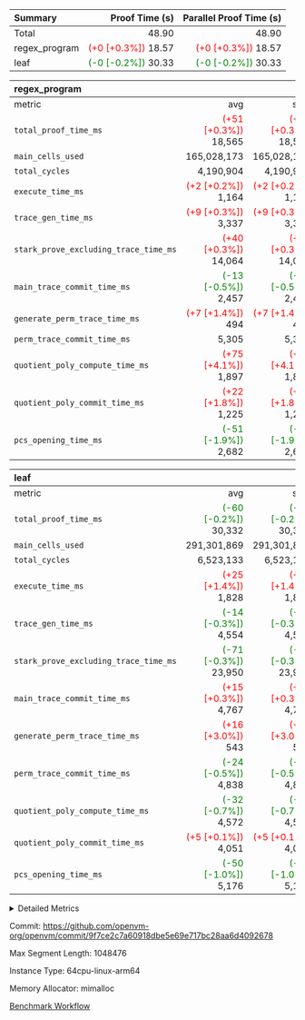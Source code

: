 | Summary | Proof Time (s) | Parallel Proof Time (s) |
|:---|---:|---:|
| Total |  48.90 |  48.90 |
| regex_program | <span style='color: red'>(+0 [+0.3%])</span> 18.57 | <span style='color: red'>(+0 [+0.3%])</span> 18.57 |
| leaf | <span style='color: green'>(-0 [-0.2%])</span> 30.33 | <span style='color: green'>(-0 [-0.2%])</span> 30.33 |


| regex_program |||||
|:---|---:|---:|---:|---:|
|metric|avg|sum|max|min|
| `total_proof_time_ms ` | <span style='color: red'>(+51 [+0.3%])</span> 18,565 | <span style='color: red'>(+51 [+0.3%])</span> 18,565 | <span style='color: red'>(+51 [+0.3%])</span> 18,565 | <span style='color: red'>(+51 [+0.3%])</span> 18,565 |
| `main_cells_used     ` |  165,028,173 |  165,028,173 |  165,028,173 |  165,028,173 |
| `total_cycles        ` |  4,190,904 |  4,190,904 |  4,190,904 |  4,190,904 |
| `execute_time_ms     ` | <span style='color: red'>(+2 [+0.2%])</span> 1,164 | <span style='color: red'>(+2 [+0.2%])</span> 1,164 | <span style='color: red'>(+2 [+0.2%])</span> 1,164 | <span style='color: red'>(+2 [+0.2%])</span> 1,164 |
| `trace_gen_time_ms   ` | <span style='color: red'>(+9 [+0.3%])</span> 3,337 | <span style='color: red'>(+9 [+0.3%])</span> 3,337 | <span style='color: red'>(+9 [+0.3%])</span> 3,337 | <span style='color: red'>(+9 [+0.3%])</span> 3,337 |
| `stark_prove_excluding_trace_time_ms` | <span style='color: red'>(+40 [+0.3%])</span> 14,064 | <span style='color: red'>(+40 [+0.3%])</span> 14,064 | <span style='color: red'>(+40 [+0.3%])</span> 14,064 | <span style='color: red'>(+40 [+0.3%])</span> 14,064 |
| `main_trace_commit_time_ms` | <span style='color: green'>(-13 [-0.5%])</span> 2,457 | <span style='color: green'>(-13 [-0.5%])</span> 2,457 | <span style='color: green'>(-13 [-0.5%])</span> 2,457 | <span style='color: green'>(-13 [-0.5%])</span> 2,457 |
| `generate_perm_trace_time_ms` | <span style='color: red'>(+7 [+1.4%])</span> 494 | <span style='color: red'>(+7 [+1.4%])</span> 494 | <span style='color: red'>(+7 [+1.4%])</span> 494 | <span style='color: red'>(+7 [+1.4%])</span> 494 |
| `perm_trace_commit_time_ms` |  5,305 |  5,305 |  5,305 |  5,305 |
| `quotient_poly_compute_time_ms` | <span style='color: red'>(+75 [+4.1%])</span> 1,897 | <span style='color: red'>(+75 [+4.1%])</span> 1,897 | <span style='color: red'>(+75 [+4.1%])</span> 1,897 | <span style='color: red'>(+75 [+4.1%])</span> 1,897 |
| `quotient_poly_commit_time_ms` | <span style='color: red'>(+22 [+1.8%])</span> 1,225 | <span style='color: red'>(+22 [+1.8%])</span> 1,225 | <span style='color: red'>(+22 [+1.8%])</span> 1,225 | <span style='color: red'>(+22 [+1.8%])</span> 1,225 |
| `pcs_opening_time_ms ` | <span style='color: green'>(-51 [-1.9%])</span> 2,682 | <span style='color: green'>(-51 [-1.9%])</span> 2,682 | <span style='color: green'>(-51 [-1.9%])</span> 2,682 | <span style='color: green'>(-51 [-1.9%])</span> 2,682 |

| leaf |||||
|:---|---:|---:|---:|---:|
|metric|avg|sum|max|min|
| `total_proof_time_ms ` | <span style='color: green'>(-60 [-0.2%])</span> 30,332 | <span style='color: green'>(-60 [-0.2%])</span> 30,332 | <span style='color: green'>(-60 [-0.2%])</span> 30,332 | <span style='color: green'>(-60 [-0.2%])</span> 30,332 |
| `main_cells_used     ` |  291,301,869 |  291,301,869 |  291,301,869 |  291,301,869 |
| `total_cycles        ` |  6,523,133 |  6,523,133 |  6,523,133 |  6,523,133 |
| `execute_time_ms     ` | <span style='color: red'>(+25 [+1.4%])</span> 1,828 | <span style='color: red'>(+25 [+1.4%])</span> 1,828 | <span style='color: red'>(+25 [+1.4%])</span> 1,828 | <span style='color: red'>(+25 [+1.4%])</span> 1,828 |
| `trace_gen_time_ms   ` | <span style='color: green'>(-14 [-0.3%])</span> 4,554 | <span style='color: green'>(-14 [-0.3%])</span> 4,554 | <span style='color: green'>(-14 [-0.3%])</span> 4,554 | <span style='color: green'>(-14 [-0.3%])</span> 4,554 |
| `stark_prove_excluding_trace_time_ms` | <span style='color: green'>(-71 [-0.3%])</span> 23,950 | <span style='color: green'>(-71 [-0.3%])</span> 23,950 | <span style='color: green'>(-71 [-0.3%])</span> 23,950 | <span style='color: green'>(-71 [-0.3%])</span> 23,950 |
| `main_trace_commit_time_ms` | <span style='color: red'>(+15 [+0.3%])</span> 4,767 | <span style='color: red'>(+15 [+0.3%])</span> 4,767 | <span style='color: red'>(+15 [+0.3%])</span> 4,767 | <span style='color: red'>(+15 [+0.3%])</span> 4,767 |
| `generate_perm_trace_time_ms` | <span style='color: red'>(+16 [+3.0%])</span> 543 | <span style='color: red'>(+16 [+3.0%])</span> 543 | <span style='color: red'>(+16 [+3.0%])</span> 543 | <span style='color: red'>(+16 [+3.0%])</span> 543 |
| `perm_trace_commit_time_ms` | <span style='color: green'>(-24 [-0.5%])</span> 4,838 | <span style='color: green'>(-24 [-0.5%])</span> 4,838 | <span style='color: green'>(-24 [-0.5%])</span> 4,838 | <span style='color: green'>(-24 [-0.5%])</span> 4,838 |
| `quotient_poly_compute_time_ms` | <span style='color: green'>(-32 [-0.7%])</span> 4,572 | <span style='color: green'>(-32 [-0.7%])</span> 4,572 | <span style='color: green'>(-32 [-0.7%])</span> 4,572 | <span style='color: green'>(-32 [-0.7%])</span> 4,572 |
| `quotient_poly_commit_time_ms` | <span style='color: red'>(+5 [+0.1%])</span> 4,051 | <span style='color: red'>(+5 [+0.1%])</span> 4,051 | <span style='color: red'>(+5 [+0.1%])</span> 4,051 | <span style='color: red'>(+5 [+0.1%])</span> 4,051 |
| `pcs_opening_time_ms ` | <span style='color: green'>(-50 [-1.0%])</span> 5,176 | <span style='color: green'>(-50 [-1.0%])</span> 5,176 | <span style='color: green'>(-50 [-1.0%])</span> 5,176 | <span style='color: green'>(-50 [-1.0%])</span> 5,176 |



<details>
<summary>Detailed Metrics</summary>

| group | num_segments | keygen_time_ms | commit_exe_time_ms |
| --- | --- | --- | --- |
| regex_program | 1 | 718 | 43 | 

| group | air_name | quotient_deg | interactions | constraints |
| --- | --- | --- | --- | --- |
| leaf | AccessAdapterAir<2> | 4 | 5 | 12 | 
| leaf | AccessAdapterAir<4> | 4 | 5 | 12 | 
| leaf | AccessAdapterAir<8> | 4 | 5 | 12 | 
| leaf | FriReducedOpeningAir | 4 | 35 | 59 | 
| leaf | NativePoseidon2Air<BabyBearParameters>, 1> | 4 | 31 | 302 | 
| leaf | PhantomAir | 4 | 3 | 4 | 
| leaf | ProgramAir | 1 | 1 | 4 | 
| leaf | VariableRangeCheckerAir | 1 | 1 | 4 | 
| leaf | VmAirWrapper<BranchNativeAdapterAir, BranchEqualCoreAir<1> | 2 | 11 | 23 | 
| leaf | VmAirWrapper<JalNativeAdapterAir, JalCoreAir> | 4 | 7 | 6 | 
| leaf | VmAirWrapper<NativeAdapterAir<2, 0>, PublicValuesCoreAir> | 4 | 11 | 23 | 
| leaf | VmAirWrapper<NativeAdapterAir<2, 1>, FieldArithmeticCoreAir> | 4 | 15 | 23 | 
| leaf | VmAirWrapper<NativeLoadStoreAdapterAir<1>, NativeLoadStoreCoreAir<1> | 4 | 19 | 31 | 
| leaf | VmAirWrapper<NativeVectorizedAdapterAir<4>, FieldExtensionCoreAir> | 4 | 15 | 23 | 
| leaf | VmConnectorAir | 4 | 3 | 8 | 
| leaf | VolatileBoundaryAir | 4 | 4 | 16 | 
| regex_program | AccessAdapterAir<16> | 2 | 5 | 14 | 
| regex_program | AccessAdapterAir<2> | 2 | 5 | 14 | 
| regex_program | AccessAdapterAir<32> | 2 | 5 | 14 | 
| regex_program | AccessAdapterAir<4> | 2 | 5 | 14 | 
| regex_program | AccessAdapterAir<64> | 2 | 5 | 14 | 
| regex_program | AccessAdapterAir<8> | 2 | 5 | 14 | 
| regex_program | BitwiseOperationLookupAir<8> | 2 | 2 | 4 | 
| regex_program | KeccakVmAir | 2 | 321 | 4,571 | 
| regex_program | MemoryMerkleAir<8> | 2 | 4 | 40 | 
| regex_program | PersistentBoundaryAir<8> | 2 | 3 | 6 | 
| regex_program | PhantomAir | 2 | 3 | 5 | 
| regex_program | Poseidon2PeripheryAir<BabyBearParameters>, 1> | 2 | 1 | 286 | 
| regex_program | ProgramAir | 1 | 1 | 4 | 
| regex_program | RangeTupleCheckerAir<2> | 1 | 1 | 4 | 
| regex_program | VariableRangeCheckerAir | 1 | 1 | 4 | 
| regex_program | VmAirWrapper<Rv32BaseAluAdapterAir, BaseAluCoreAir<4, 8> | 2 | 19 | 43 | 
| regex_program | VmAirWrapper<Rv32BaseAluAdapterAir, LessThanCoreAir<4, 8> | 2 | 17 | 39 | 
| regex_program | VmAirWrapper<Rv32BaseAluAdapterAir, ShiftCoreAir<4, 8> | 2 | 23 | 90 | 
| regex_program | VmAirWrapper<Rv32BranchAdapterAir, BranchEqualCoreAir<4> | 2 | 11 | 25 | 
| regex_program | VmAirWrapper<Rv32BranchAdapterAir, BranchLessThanCoreAir<4, 8> | 2 | 13 | 41 | 
| regex_program | VmAirWrapper<Rv32CondRdWriteAdapterAir, Rv32JalLuiCoreAir> | 2 | 10 | 22 | 
| regex_program | VmAirWrapper<Rv32HintStoreAdapterAir, Rv32HintStoreCoreAir> | 2 | 15 | 17 | 
| regex_program | VmAirWrapper<Rv32JalrAdapterAir, Rv32JalrCoreAir> | 2 | 16 | 20 | 
| regex_program | VmAirWrapper<Rv32LoadStoreAdapterAir, LoadSignExtendCoreAir<4, 8> | 2 | 18 | 33 | 
| regex_program | VmAirWrapper<Rv32LoadStoreAdapterAir, LoadStoreCoreAir<4> | 2 | 17 | 38 | 
| regex_program | VmAirWrapper<Rv32MultAdapterAir, DivRemCoreAir<4, 8> | 2 | 25 | 88 | 
| regex_program | VmAirWrapper<Rv32MultAdapterAir, MulHCoreAir<4, 8> | 2 | 24 | 38 | 
| regex_program | VmAirWrapper<Rv32MultAdapterAir, MultiplicationCoreAir<4, 8> | 2 | 19 | 26 | 
| regex_program | VmAirWrapper<Rv32RdWriteAdapterAir, Rv32AuipcCoreAir> | 2 | 11 | 15 | 
| regex_program | VmConnectorAir | 2 | 3 | 9 | 

| group | air_name | idx | rows | prep_cols | perm_cols | main_cols | cells |
| --- | --- | --- | --- | --- | --- | --- | --- |
| leaf | AccessAdapterAir<2> | 0 | 2,097,152 |  | 16 | 11 | 56,623,104 | 
| leaf | AccessAdapterAir<4> | 0 | 1,048,576 |  | 16 | 13 | 30,408,704 | 
| leaf | AccessAdapterAir<8> | 0 | 131,072 |  | 16 | 17 | 4,325,376 | 
| leaf | FriReducedOpeningAir | 0 | 1,048,576 |  | 76 | 64 | 146,800,640 | 
| leaf | NativePoseidon2Air<BabyBearParameters>, 1> | 0 | 65,536 |  | 36 | 348 | 25,165,824 | 
| leaf | PhantomAir | 0 | 32,768 |  | 8 | 6 | 458,752 | 
| leaf | ProgramAir | 0 | 524,288 |  | 8 | 10 | 9,437,184 | 
| leaf | VariableRangeCheckerAir | 0 | 262,144 | 2 | 8 | 1 | 2,359,296 | 
| leaf | VmAirWrapper<BranchNativeAdapterAir, BranchEqualCoreAir<1> | 0 | 2,097,152 |  | 28 | 23 | 106,954,752 | 
| leaf | VmAirWrapper<JalNativeAdapterAir, JalCoreAir> | 0 | 131,072 |  | 12 | 10 | 2,883,584 | 
| leaf | VmAirWrapper<NativeAdapterAir<2, 0>, PublicValuesCoreAir> | 0 | 64 |  | 16 | 23 | 2,496 | 
| leaf | VmAirWrapper<NativeAdapterAir<2, 1>, FieldArithmeticCoreAir> | 0 | 4,194,304 |  | 20 | 30 | 209,715,200 | 
| leaf | VmAirWrapper<NativeLoadStoreAdapterAir<1>, NativeLoadStoreCoreAir<1> | 0 | 2,097,152 |  | 24 | 41 | 136,314,880 | 
| leaf | VmAirWrapper<NativeVectorizedAdapterAir<4>, FieldExtensionCoreAir> | 0 | 131,072 |  | 20 | 40 | 7,864,320 | 
| leaf | VmConnectorAir | 0 | 2 | 1 | 8 | 4 | 24 | 
| leaf | VolatileBoundaryAir | 0 | 1,048,576 |  | 8 | 11 | 19,922,944 | 

| group | air_name | segment | rows | prep_cols | perm_cols | main_cols | cells |
| --- | --- | --- | --- | --- | --- | --- | --- |
| regex_program | AccessAdapterAir<2> | 0 | 64 |  | 24 | 11 | 2,240 | 
| regex_program | AccessAdapterAir<4> | 0 | 32 |  | 24 | 13 | 1,184 | 
| regex_program | AccessAdapterAir<8> | 0 | 131,072 |  | 24 | 17 | 5,373,952 | 
| regex_program | BitwiseOperationLookupAir<8> | 0 | 65,536 | 3 | 8 | 2 | 655,360 | 
| regex_program | KeccakVmAir | 0 | 32 |  | 1,288 | 3,164 | 142,464 | 
| regex_program | MemoryMerkleAir<8> | 0 | 131,072 |  | 20 | 32 | 6,815,744 | 
| regex_program | PersistentBoundaryAir<8> | 0 | 131,072 |  | 12 | 20 | 4,194,304 | 
| regex_program | PhantomAir | 0 | 512 |  | 12 | 6 | 9,216 | 
| regex_program | Poseidon2PeripheryAir<BabyBearParameters>, 1> | 0 | 16,384 |  | 8 | 300 | 5,046,272 | 
| regex_program | ProgramAir | 0 | 131,072 |  | 8 | 10 | 2,359,296 | 
| regex_program | RangeTupleCheckerAir<2> | 0 | 524,288 | 2 | 8 | 1 | 4,718,592 | 
| regex_program | VariableRangeCheckerAir | 0 | 262,144 | 2 | 8 | 1 | 2,359,296 | 
| regex_program | VmAirWrapper<Rv32BaseAluAdapterAir, BaseAluCoreAir<4, 8> | 0 | 2,097,152 |  | 80 | 36 | 243,269,632 | 
| regex_program | VmAirWrapper<Rv32BaseAluAdapterAir, LessThanCoreAir<4, 8> | 0 | 65,536 |  | 40 | 37 | 5,046,272 | 
| regex_program | VmAirWrapper<Rv32BaseAluAdapterAir, ShiftCoreAir<4, 8> | 0 | 262,144 |  | 52 | 53 | 27,525,120 | 
| regex_program | VmAirWrapper<Rv32BranchAdapterAir, BranchEqualCoreAir<4> | 0 | 524,288 |  | 48 | 26 | 38,797,312 | 
| regex_program | VmAirWrapper<Rv32BranchAdapterAir, BranchLessThanCoreAir<4, 8> | 0 | 262,144 |  | 56 | 32 | 23,068,672 | 
| regex_program | VmAirWrapper<Rv32CondRdWriteAdapterAir, Rv32JalLuiCoreAir> | 0 | 131,072 |  | 44 | 18 | 8,126,464 | 
| regex_program | VmAirWrapper<Rv32HintStoreAdapterAir, Rv32HintStoreCoreAir> | 0 | 16,384 |  | 36 | 26 | 1,015,808 | 
| regex_program | VmAirWrapper<Rv32JalrAdapterAir, Rv32JalrCoreAir> | 0 | 131,072 |  | 36 | 28 | 8,388,608 | 
| regex_program | VmAirWrapper<Rv32LoadStoreAdapterAir, LoadSignExtendCoreAir<4, 8> | 0 | 1,024 |  | 76 | 35 | 113,664 | 
| regex_program | VmAirWrapper<Rv32LoadStoreAdapterAir, LoadStoreCoreAir<4> | 0 | 2,097,152 |  | 72 | 40 | 234,881,024 | 
| regex_program | VmAirWrapper<Rv32MultAdapterAir, DivRemCoreAir<4, 8> | 0 | 128 |  | 104 | 57 | 20,608 | 
| regex_program | VmAirWrapper<Rv32MultAdapterAir, MulHCoreAir<4, 8> | 0 | 256 |  | 100 | 39 | 35,584 | 
| regex_program | VmAirWrapper<Rv32MultAdapterAir, MultiplicationCoreAir<4, 8> | 0 | 65,536 |  | 80 | 31 | 7,274,496 | 
| regex_program | VmAirWrapper<Rv32RdWriteAdapterAir, Rv32AuipcCoreAir> | 0 | 65,536 |  | 28 | 21 | 3,211,264 | 
| regex_program | VmConnectorAir | 0 | 2 | 1 | 12 | 4 | 32 | 

| group | idx | trace_gen_time_ms | total_proof_time_ms | total_cycles | total_cells | stark_prove_excluding_trace_time_ms | quotient_poly_compute_time_ms | quotient_poly_commit_time_ms | perm_trace_commit_time_ms | pcs_opening_time_ms | main_trace_commit_time_ms | main_cells_used | generate_perm_trace_time_ms | execute_time_ms |
| --- | --- | --- | --- | --- | --- | --- | --- | --- | --- | --- | --- | --- | --- | --- |
| leaf | 0 | 4,554 | 30,332 | 6,523,133 | 759,237,080 | 23,950 | 4,572 | 4,051 | 4,838 | 5,176 | 4,767 | 291,301,869 | 543 | 1,828 | 

| group | segment | trace_gen_time_ms | total_proof_time_ms | total_cycles | total_cells | stark_prove_excluding_trace_time_ms | quotient_poly_compute_time_ms | quotient_poly_commit_time_ms | perm_trace_commit_time_ms | pcs_opening_time_ms | main_trace_commit_time_ms | main_cells_used | generate_perm_trace_time_ms | execute_time_ms |
| --- | --- | --- | --- | --- | --- | --- | --- | --- | --- | --- | --- | --- | --- | --- |
| regex_program | 0 | 3,337 | 18,565 | 4,190,904 | 632,452,480 | 14,064 | 1,897 | 1,225 | 5,305 | 2,682 | 2,457 | 165,028,173 | 494 | 1,164 | 

</details>


Commit: https://github.com/openvm-org/openvm/commit/9f7ce2c7a60918dbe5e69e717bc28aa6d4092678

Max Segment Length: 1048476

Instance Type: 64cpu-linux-arm64

Memory Allocator: mimalloc

[Benchmark Workflow](https://github.com/openvm-org/openvm/actions/runs/12685184300)
